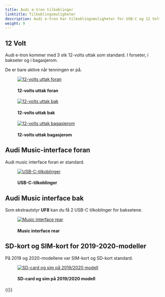 ```yaml
---
title: Audi e-tron tilkoblinger
linktitle: Tilkoblingsmuligheter
description: Audi e-tron har tilkoblingsmuligheter for USB-C og 12 Volt
weight: 9
---
```

<!-- markdownlint-disable MD033 -->
## 12 Volt

Audi e-tron kommer med 3 stk 12-volts uttak som standard. I forseter, i bakseter og i bagasjerom.

De er bare aktive når tenningen er på.


<figure>
    <a href="https://media.electrichasgoneaudi.net/multimedia/models/e-tron/technology/connections/12voltfront.jpg">
        <img src="https://media.electrichasgoneaudi.net/multimedia/models/e-tron/technology/connections/12voltfronts.jpg"
        class="img-fluid" alt="12-volts uttak foran" title="12-volts uttak foran">
    </a>
    <figcaption><h4>12-volts uttak foran</h4></figcaption>
</figure>

<figure>
    <a href="https://media.electrichasgoneaudi.net/multimedia/models/e-tron/technology/connections/12voltrear.jpg">
        <img src="https://media.electrichasgoneaudi.net/multimedia/models/e-tron/technology/connections/12voltrears.jpg"
        class="img-fluid" alt="12-volts uttak bak" title="12-volts uttak bak">
    </a>
    <figcaption><h4>12-volts uttak bak</h4></figcaption>
</figure>

<figure>
    <a href="https://media.electrichasgoneaudi.net/multimedia/models/e-tron/technology/connections/12voltluggage.jpg">
        <img src="https://media.electrichasgoneaudi.net/multimedia/models/e-tron/technology/connections/12voltluggages.jpg"
        class="img-fluid" alt="12-volts uttak bagasjerom" title="12-volts uttak bagasjerom">
    </a>
    <figcaption><h4>12-volts uttak bagasjerom</h4></figcaption>
</figure>

## Audi Music-interface foran

Audi music interface foran er standard.

<figure>
    <a href="https://media.electrichasgoneaudi.net/multimedia/models/e-tron/technology/connections/frontconnections.jpg">
        <img src="https://media.electrichasgoneaudi.net/multimedia/models/e-tron/technology/connections/frontconnectionss.jpg"
        class="img-fluid" alt="USB-C-tilkoblinger" title="USB-C-tilkoblinger">
    </a>
    <figcaption><h4>USB-C-tilkoblinger</h4></figcaption>
</figure>

## Audi Music interface bak

Som ekstrautstyr **UF8** kan du få 2 USB-C tilkoblinger for baksetene.

<figure>
    <a href="https://media.electrichasgoneaudi.net/multimedia/models/e-tron/technology/connections/musicinterfacerear.jpg">
        <img src="https://media.electrichasgoneaudi.net/multimedia/models/e-tron/technology/connections/musicinterfacerears.jpg"
        class="img-fluid" alt="Music interface rear" title="Music interface rear">
    </a>
    <figcaption><h4>Music interface rear</h4></figcaption>
</figure>

## SD-kort og SIM-kort for 2019-2020-modeller

På 2019 og 2020-modellene var SIM-kort og SD-kort standard.

<figure>
    <a href="https://media.electrichasgoneaudi.net/multimedia/models/e-tron/technology/connections/ports1.jpg">
        <img src="https://media.electrichasgoneaudi.net/multimedia/models/e-tron/technology/connections/ports1s.jpg"
        class="img-fluid" alt="SD-card og sim på 2019/2020 modell" title="SD-card og sim på 2019/2020 modell">
    </a>
    <figcaption><h4>SD-card og sim på 2019/2020 modell</h4></figcaption>
</figure>

{{<children description="true" />}}
